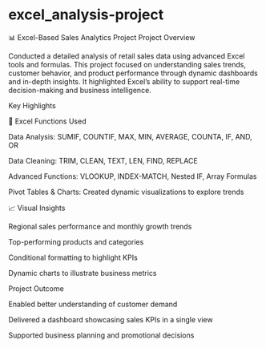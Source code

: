# excel_analysis-project
📊 Excel-Based Sales Analytics Project
Project Overview

Conducted a detailed analysis of retail sales data using advanced Excel tools and formulas. This project focused on understanding sales trends, customer behavior, and product performance through dynamic dashboards and in-depth insights. It highlighted Excel’s ability to support real-time decision-making and business intelligence.

Key Highlights

🧮 Excel Functions Used

Data Analysis: SUMIF, COUNTIF, MAX, MIN, AVERAGE, COUNTA, IF, AND, OR

Data Cleaning: TRIM, CLEAN, TEXT, LEN, FIND, REPLACE

Advanced Functions: VLOOKUP, INDEX-MATCH, Nested IF, Array Formulas

Pivot Tables & Charts: Created dynamic visualizations to explore trends

📈 Visual Insights

Regional sales performance and monthly growth trends

Top-performing products and categories

Conditional formatting to highlight KPIs

Dynamic charts to illustrate business metrics

Project Outcome

Enabled better understanding of customer demand

Delivered a dashboard showcasing sales KPIs in a single view

Supported business planning and promotional decisions
